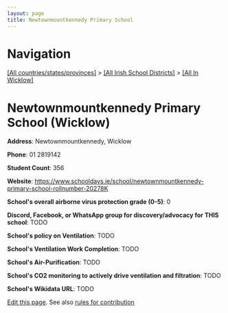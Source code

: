 ```yaml
---
layout: page
title: Newtownmountkennedy Primary School
---
```

# Navigation

[[All countries/states/provinces]](../../..) > [[All Irish School Districts]](../..) > [[All In Wicklow]](..)

# Newtownmountkennedy Primary School (Wicklow)

**Address**: Newtownmountkennedy, Wicklow

**Phone**: 01 2819142

**Student Count**: 356

**Website**: <https://www.schooldays.ie/school/newtownmountkennedy-primary-school-rollnumber-20278K>

**School's overall airborne virus protection grade (0-5)**: 0

**Discord, Facebook, or WhatsApp group for discovery/advocacy for THIS school**: TODO

**School's policy on Ventilation**: TODO

**School's Ventilation Work Completion**: TODO

**School's Air-Purification**: TODO

**School's CO2 monitoring to actively drive ventilation and filtration**: TODO

**School's Wikidata URL**: TODO


[Edit this page](https://github.com/ventilate-schools/Ireland/edit/main/./Wicklow/Newtownmountkennedy_Primary_School.md). See also [rules for contribution](../../../contribution-rules/)